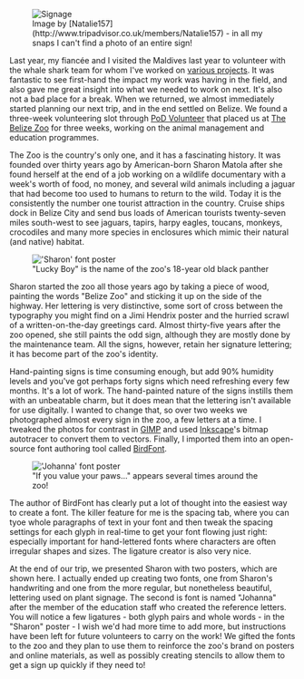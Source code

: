 <figure>
	<img alt="Signage" src="/content/blog/belize-sign.jpg">
	<figcaption>Image by [Natalie157](http://www.tripadvisor.co.uk/members/Natalie157) - in all my snaps I can't find a photo of an entire sign!</caption>
</figure>

Last year, my fiancée and I visited the Maldives last year to volunteer with the whale shark team for whom I've worked on [various projects](http://itsravenous.com/projects). It was fantastic to see first-hand the impact my work was having in the field, and also gave me great insight into what we needed to work on next. It's also not a bad place for a break. When we returned, we almost immediately started planning our next trip, and in the end settled on Belize. We found a three-week volunteering slot through [PoD Volunteer](https://www.podvolunteer.org/) that placed us at [The Belize Zoo](http://belizezoo.org) for three weeks, working on the animal management and education programmes.

The Zoo is the country's only one, and it has a fascinating history. It was founded over thirty years ago by American-born Sharon Matola after she found herself at the end of a job working on a wildlife documentary with a week's worth of food, no money, and several wild animals including a jaguar that had become too used to humans to return to the wild. Today it is the consistently the number one tourist attraction in the country. Cruise ships dock in Belize City and send bus loads of American tourists twenty-seven miles south-west to see jaguars, tapirs, harpy eagles, toucans, monkeys, crocodiles and many more species in enclosures which mimic their natural (and native) habitat.

<figure>
	<img alt="'Sharon' font poster" src="/content/blog/belize-sharon.png">
	<figcaption>"Lucky Boy" is the name of the zoo's 18-year old black panther</caption>
</figure>

Sharon started the zoo all those years ago by taking a piece of wood, painting the words "Belize Zoo" and sticking it up on the side of the highway. Her lettering is very distinctive, some sort of cross between the typography you might find on a Jimi Hendrix poster and the hurried scrawl of a written-on-the-day greetings card. Almost thirty-five years after the zoo opened, she still paints the odd sign, although they are mostly done by the maintenance team. All the signs, however, retain her signature lettering; it has become part of the zoo's identity.

Hand-painting signs is time consuming enough, but add 90% humidity levels and you've got perhaps forty signs which need refreshing every few months. It's a lot of work. The hand-painted nature of the signs instills them with an unbeatable charm, but it does mean that the lettering isn't available for use digitally. I wanted to change that, so over two weeks we photographed almost every sign in the zoo, a few letters at a time. I tweaked the photos for contrast in [GIMP](http://www.gimp.org) and used [Inkscape](http://inkscape.org)'s bitmap autotracer to convert them to vectors. Finally, I imported them into an open-source font authoring tool called [BirdFont](http://birdfont.org/).

<figure>
	<img alt="'Johanna' font poster" src="/content/blog/belize-johanna.png">
	<figcaption>"If you value your paws&hellip;" appears several times around the zoo!</caption>
</figure>

The author of BirdFont has clearly put a lot of thought into the easiest way to create a font. The killer feature for me is the spacing tab, where you can tyoe whole paragraphs of text in your font and then tweak the spacing settings for each glyph in real-time to get your font flowing just right: especially important for hand-lettered fonts where characters are often irregular shapes and sizes. The ligature creator is also very nice.

At the end of our trip, we presented Sharon with two posters, which are shown here. I actually ended up creating two fonts, one from Sharon's handwriting and one from the more regular, but nonetheless beautiful, lettering used on plant signage. The second is font is named "Johanna" after the member of the education staff who created the reference letters. You will notice a few ligatures - both glyph pairs and whole words - in the "Sharon" poster - I wish we'd had more time to add more, but instructions have been left for future volunteers to carry on the work! We gifted the fonts to the zoo and they plan to use them to reinforce the zoo's brand on posters and online materials, as well as possibly creating stencils to allow them to get a sign up quickly if they need to!
